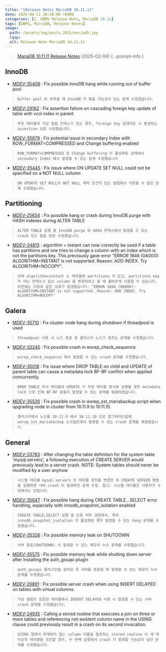 ```yaml
---
title: "[Release Note] MariaDB 10.11.11"
date: 2025-04-11 20:58:00 +0900
categories: [2. DBMS Release Note, MariaDB 10.11]
tags: [DBMS, MariaDB, Release Notes]
image:
  path: /assets/img/posts_2025/mariadb.jpg
  lqip: 
  alt: Release Note MariaDB 10.11.11
---
```


> <a href="https://mariadb.com/kb/en/mariadb-10-11-11-release-notes/" target="_blank">MariaDB 10.11.11 Release Notes</a> (2025-02-04)
{: .prompt-info }

## InnoDB

- <a href="https://jira.mariadb.org/browse/MDEV-35409" target="_blank">MDEV-35409</a> : Fix possible InnoDB hang while running out of buffer pool
> `buffer pool 이 부족할 때 InnoDB 가 멈출 가능성이 있는 문제 수정했습니다.`

- <a href="https://jira.mariadb.org/browse/MDEV-29182" target="_blank">MDEV-29182</a> : Fix assertion failure on cascading foreign key update of table with vcol index in parent 
> `부모 테이블의 가상 컬럼 인덱스가 있는 경우, foreign key 업데이트 시 발생하는 assertion 오류 수정했습니다.`

- <a href="https://jira.mariadb.org/browse/MDEV-35679" target="_blank">MDEV-35679</a> : Fix potential issue in secondary Index with ROW_FORMAT=COMPRESSED and Change buffering enabled 
> `ROW_FORMAT=COMPRESSED 및 Change buffering 이 활성화된 상태에서 secondary Index 에서 발생할 수 있는 문제 수정했습니다`

- <a href="https://jira.mariadb.org/browse/MDEV-35445" target="_blank">MDEV-35445</a> : Fix issue where ON UPDATE SET NULL could not be specified on a NOT NULL column 
> `ON UPDATE SET NULL이 NOT NULL 제약 조건이 있는 컬럼에서 지정될 수 없던 문제 수정했습니다.`

## Partitioning

- <a href="https://jira.mariadb.org/browse/MDEV-25654" target="_blank">MDEV-25654</a> : Fix possible hang or crash during InnoDB purge with HASH indexes during ALTER TABLE 
> `ALTER TABLE 실행 중 InnoDB purge 와 HASH 인덱스에서 발생할 수 있는 crash 또는 멈춤 현상 수정했습니다.`

- <a href="https://jira.mariadb.org/browse/MDEV-34813" target="_blank">MDEV-34813</a> : algorithm = instant can now correctly be used if a table has partitions and one tries to change a column with an index which is not the partitions key. This previously gave error "ERROR 1846 (0A000): ALGORITHM=INSTANT is not supported. Reason: ADD INDEX. Try ALGORITHM=NOCOPY". 
> `이제 algorithm=instant 는 테이블에 partitions 이 있고, partitions key 가 아닌 인덱스가 있는 column 을 변경하려고 할 때 올바르게 사용할 수 있습니다. 이전에는 다음과 같은 오류가 발생했습니다: "ERROR 1846 (0A000): ALGORITHM=INSTANT is not supported. Reason: ADD INDEX. Try ALGORITHM=NOCOPY"`

## Galera

- <a href="https://jira.mariadb.org/browse/MDEV-35710" target="_blank">MDEV-35710</a> : Fix cluster node hang during shutdown if threadpool is used 
> `threadpool 사용 시 노드 종료 중 클러스터 노드가 멈추는 문제를 수정했습니다.`

- <a href="https://jira.mariadb.org/browse/MDEV-33245" target="_blank">MDEV-33245</a> : Fix possible crash in wsrep_check_sequence 
> `wsrep_check_sequence 에서 발생할 수 있는 crash 문제를 수정했습니다.`

- <a href="https://jira.mariadb.org/browse/MDEV-35018" target="_blank">MDEV-35018</a> : Fix issue where DROP TABLE on child and UPDATE of parent table can cause a metadata lock BF-BF conflict when applied concurrently. 
> `DROP TABLE 자식 테이블과 UPDATE 가 부모 테이블 동시에 실행될 경우 metadata lock 으로 인해 BF-BF 충돌이 발생할 수 있는 문제를 해결하였습니다.`

- <a href="https://jira.mariadb.org/browse/MDEV-35526" target="_blank">MDEV-35526</a> : Fix possible crash in wsrep_sst_mariabackup script when upgrading node in cluster from 10.11.9 to 10.11.10. 
> `클러스터에서 노드를 10.11.9 에서 10.11.10 으로 업그레이드할때 wsrep_sst_mariabackup 스크립트에서 발생할 수 있는 crash 문제를 해결했습니다.`

## General

- <a href="https://jira.mariadb.org/browse/MDEV-33783" target="_blank">MDEV-33783</a> : After changing the table definition for the system table 'mysql.servers', a following execution of CREATE SERVER would previously lead to a server crash. NOTE: System tables should never be modified by a user anyhow 
> `시스템 테이블 mysql.servers 의 테이블 정의를 변경한 후 CREATE SERVER 명령을 실행하면 서버 crash 이 발생하던 문제 수정. 참고: 시스템 테이블은 사용자가 수정해서는 안됩니다.`

- <a href="https://jira.mariadb.org/browse/MDEV-35647" target="_blank">MDEV-35647</a> : Fix possible hang during CREATE TABLE…SELECT error handling, especially with innodb_snapshot_isolation enabled 
> `CREATE TABLE…SELECT 실행 중 오류 처리 과정에서, 특히 innodb_snapshot_isolation 이 활성화된 경우 발생할 수 있는 hang 문제를 수정했습니다.`

- <a href="https://jira.mariadb.org/browse/MDEV-35326" target="_blank">MDEV-35326</a> : Fix possible memory leak on SHUTDOWN 
> `서버 종료(SHUTDOWN) 시 발생할 수 있는 메모리 누수 문제를 수정했습니다.`

- <a href="https://jira.mariadb.org/browse/MDEV-35575" target="_blank">MDEV-35575</a> : Fix possible memory leak while shutting down server after installing the auth_gssapi plugin 
> `auth_gssapi 플러그인을 설치한 후 서버를 종료할 때 발생할 수 있는 메모리 누수 문제를 수정했습니다.`

- <a href="https://jira.mariadb.org/browse/MDEV-26891" target="_blank">MDEV-26891</a> : Fix possible server crash when using INSERT DELAYED on tables with virtual columns. 
> `가상 컬럼이 포함된 테이블에서 INSERT DELAYED 사용 시 발생할 수 있는 서버 crash 문제를 수정했습니다.`

- <a href="https://jira.mariadb.org/browse/MDEV-24935" target="_blank">MDEV-24935</a> : Calling a stored routine that executes a join on three or more tables and referencing not-existent column name in the USING clause could previously result in a crash on its second invocation. 
> `USING 절에서 존재하지 않는 column 이름을 참조하는 stored routine 이 세 개 이상의 테이블을 조인할 경우, 두 번째 실행에서 crash 가 발생할 가능성이 있던 문제를 수정했습니다.`